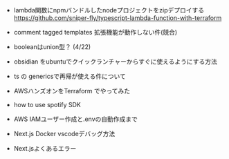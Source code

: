 - lambda関数にnpmバンドルしたnodeプロジェクトをzipデプロイする
https://github.com/sniper-fly/typescript-lambda-function-with-terraform
- comment tagged templates 拡張機能が動作しない件(競合)
- booleanはunion型？ (4/22)
- obsidian をubuntuでクイックランチャーからすぐに使えるようにする方法
- ts の genericsで再帰が使える件について
- AWSハンズオンをTerraform でやってみた
- how to use spotify SDK
- AWS IAMユーザー作成と.envの自動作成まで
- Next.js Docker vscodeデバッグ方法

- Next.jsよくあるエラー
